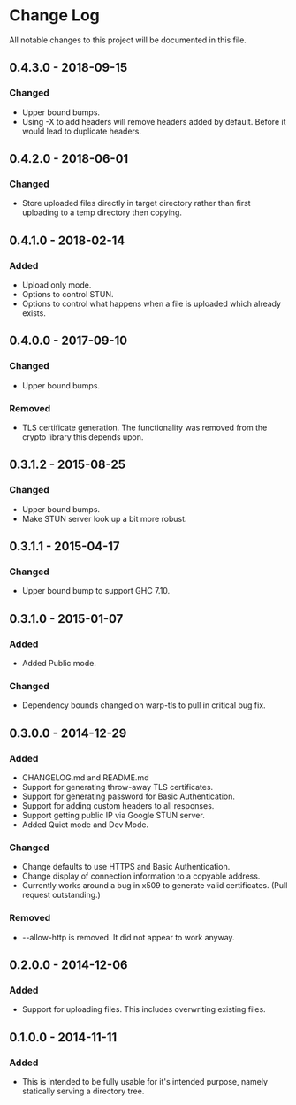 # Change Log
All notable changes to this project will be documented in this file.

## 0.4.3.0 - 2018-09-15
### Changed
- Upper bound bumps.
- Using -X to add headers will remove headers added by default. Before it would lead to duplicate headers.

## 0.4.2.0 - 2018-06-01
### Changed
- Store uploaded files directly in target directory rather than first uploading to a temp directory then copying.

## 0.4.1.0 - 2018-02-14
### Added
- Upload only mode.
- Options to control STUN.
- Options to control what happens when a file is uploaded which already exists.

## 0.4.0.0 - 2017-09-10
### Changed
- Upper bound bumps.
### Removed
- TLS certificate generation. The functionality was removed from the crypto library this depends upon.

## 0.3.1.2 - 2015-08-25
### Changed
- Upper bound bumps.
- Make STUN server look up a bit more robust.

## 0.3.1.1 - 2015-04-17
### Changed
- Upper bound bump to support GHC 7.10.

## 0.3.1.0 - 2015-01-07
### Added
- Added Public mode.

### Changed
- Dependency bounds changed on warp-tls to pull in critical bug fix.

## 0.3.0.0 - 2014-12-29
### Added
- CHANGELOG.md and README.md
- Support for generating throw-away TLS certificates.
- Support for generating password for Basic Authentication.
- Support for adding custom headers to all responses.
- Support getting public IP via Google STUN server.
- Added Quiet mode and Dev Mode.

### Changed
- Change defaults to use HTTPS and Basic Authentication.
- Change display of connection information to a copyable address.
- Currently works around a bug in x509 to generate valid certificates.  (Pull request outstanding.)

### Removed
- \-\-allow\-http is removed.  It did not appear to work anyway.

## 0.2.0.0 - 2014-12-06
### Added
- Support for uploading files.  This includes overwriting existing files.

## 0.1.0.0 - 2014-11-11
### Added
- This is intended to be fully usable for it's intended purpose, namely statically serving
a directory tree.
